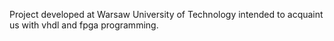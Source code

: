 Project developed at Warsaw University of Technology intended to acquaint us with vhdl and fpga programming.